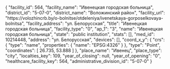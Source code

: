 {
    "facility_id": 564,
    "facility_name": "Ивенецкая городская больница",
    "district_id": "5-07-0",
    "district_name": "Воложинский район",
    "facility_url": "https:\/\/volozhincrb.by\/o-bolnitse\/otdeleniya\/ivenetskaya-gorposelkovaya-bolnitsa",
    "facility_address": "ул. Белорусская",
    "title": "Ивенецкая городская больница",
    "facility_type": "0",
    "ap_1": "3",
    "name": "Ивенецкая городская больница",
    "state": "public institution",
    "stats": [],
    "med_id": 10214448,
    "address": "ул. Белорусская",
    "devices": [],
    "coord_x_y": {
        "crs": {
            "type": "name",
            "properties": {
                "name": "EPSG:4326"
            }
        },
        "type": "Point",
        "coordinates": [
            26.735,
            53.888
        ]
    },
    "place_name": "Ивенец",
    "place_type": "city",
    "localties_key": 109,
    "year_of_closing": null,
    "year_of_opening": "0",
    "healthcare_facility_key": 564,
    "administrative_division_id": "5-07-0"
}